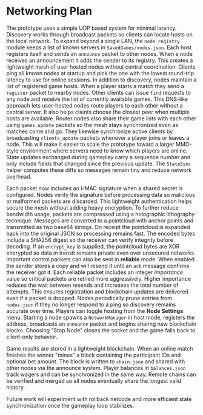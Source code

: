 # Networking Plan

The prototype uses a simple UDP based system for minimal latency. Discovery works
through broadcast packets so clients can locate hosts on the local network. To
expand beyond a single LAN, the `node_registry` module keeps a list of known
servers in `SavedGames/nodes.json`. Each host registers itself and sends an
`announce` packet to other nodes. When a node receives an announcement it adds
the sender to its registry. This creates a lightweight mesh of user hosted nodes
without central coordination.
Clients ping all known nodes at startup and pick the one with the lowest
round-trip latency to use for online sessions. In addition to discovery,
nodes maintain a list of registered game hosts. When a player starts a match
they send a `register` packet to nearby nodes. Other clients can issue `find`
requests to any node and receive the list of currently available games. This
DNS-like approach lets user-hosted nodes route players to each other without a
central server. It also helps clients choose the closest peer when multiple
hosts are available.
Router nodes also share their game lists with each other using `games_update`
packets so the mesh stays synchronized even as matches come and go. They
likewise synchronize active clients by broadcasting `clients_update` packets
whenever a player joins or leaves a node. This will make it easier to scale the
prototype toward a larger MMO-style environment where servers need to know which
players are online.
State updates exchanged during gameplay carry a sequence number and only include
fields that changed since the previous update. The `StateSync` helper computes
these diffs so messages remain tiny and reduce network overhead.

Each packet now includes an HMAC signature when a shared secret is configured.
Nodes verify the signature before processing data so malicious or malformed
packets are discarded. This lightweight authentication helps secure the mesh
without adding heavy encryption.
To further reduce bandwidth usage, packets are compressed using a holographic
lithography technique. Messages are converted to a pointcloud with anchor points
and transmitted as two base64 strings. On receipt the pointcloud is expanded
 back into the original JSON so processing remains fast. The encoded bytes
 include a SHA256 digest so the receiver can verify integrity before decoding.
 If an `encrypt_key` is supplied, the pointcloud bytes are XOR encrypted so
 data in transit remains private even over unsecured networks.
Important control packets can also be sent in **reliable** mode. When enabled
the sender stores a copy and will resend it until an `ack` message confirms the
receiver got it. Each reliable packet includes an integer *importance* value so
critical packets are retried more aggressively. Higher importance reduces the
wait between resends and increases the total number of attempts. This ensures
registration and blockchain updates are delivered even if a packet is dropped.
Nodes periodically prune entries from `nodes.json` if they no longer respond to
a ping so discovery remains accurate over time.
Players can toggle hosting from the **Node Settings** menu. Starting a node
spawns a `NetworkManager` in host mode, registers the address, broadcasts an
`announce` packet and begins sharing new blockchain blocks. Choosing "Stop Node"
closes the socket and the game falls back to client-only behavior.

Game results are stored in a lightweight blockchain. When an online match
finishes the winner "mines" a block containing the participant IDs and optional
bet amount. The block is written to `chain.json` and shared with other nodes via
the announce system. Player balances in `balances.json` track wagers and can be
synchronized in the same way.
Remote chains can be verified and merged so all nodes eventually share the
longest valid history.

Future work will experiment with rollback netcode and more efficient state
synchronization once the gameplay loop stabilizes.
